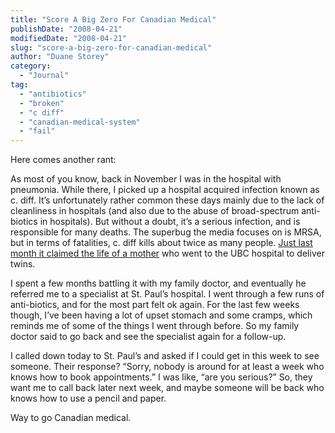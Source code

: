 ```yaml
---
title: "Score A Big Zero For Canadian Medical"
publishDate: "2008-04-21"
modifiedDate: "2008-04-21"
slug: "score-a-big-zero-for-canadian-medical"
author: "Duane Storey"
category:
  - "Journal"
tag:
  - "antibiotics"
  - "broken"
  - "c diff"
  - "canadian-medical-system"
  - "fail"
---
```


Here comes another rant:

As most of you know, back in November I was in the hospital with pneumonia. While there, I picked up a hospital acquired infection known as c. diff. It’s unfortunately rather common these days mainly due to the lack of cleanliness in hospitals (and also due to the abuse of broad-spectrum anti-biotics in hospitals). But without a doubt, it’s a serious infection, and is responsible for many deaths. The superbug the media focuses on is MRSA, but in terms of fatalities, c. diff kills about twice as many people. [Just last month it claimed the life of a mother](http://www.cbc.ca/canada/british-columbia/story/2008/03/11/bc-superbug-strikes-mother.html) who went to the UBC hospital to deliver twins.

I spent a few months battling it with my family doctor, and eventually he referred me to a specialist at St. Paul’s hospital. I went through a few runs of anti-biotics, and for the most part felt ok again. For the last few weeks though, I’ve been having a lot of upset stomach and some cramps, which reminds me of some of the things I went through before. So my family doctor said to go back and see the specialist again for a follow-up.

I called down today to St. Paul’s and asked if I could get in this week to see someone. Their response? “Sorry, nobody is around for at least a week who knows how to book appointments.” I was like, “are you serious?” So, they want me to call back later next week, and maybe someone will be back who knows how to use a pencil and paper.

Way to go Canadian medical.